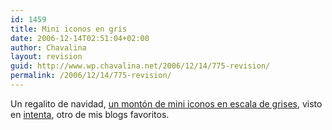 ```yaml
---
id: 1459
title: Mini iconos en gris
date: 2006-12-14T02:51:04+02:00
author: Chavalina
layout: revision
guid: http://www.wp.chavalina.net/2006/12/14/775-revision/
permalink: /2006/12/14/775-revision/
---
```

Un regalito de navidad, [un mont&oacute;n de mini iconos en escala de grises](http://www.brandspankingnew.net/archive/2006/12/hohoho.html), visto en <a href="http://www.webintenta.com/113-iconos-en-escala-de-grises.html" target="_blank">intenta</a>, otro de mis blogs favoritos.